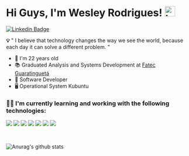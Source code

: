 

# Hi Guys, I'm Wesley Rodrigues! <img src="https://user-images.githubusercontent.com/1303154/88677602-1635ba80-d120-11ea-84d8-d263ba5fc3c0.gif" width="28px" alt="hi">
[![Linkedin Badge](https://img.shields.io/badge/-Wesley%20Rodrigues-273849?style=flat-square&logo=Linkedin&logoColor=41b883&link=https://www.linkedin.com/in/wesleywcr/)](https://www.linkedin.com/in/wesleywcr/) 



**💡** " I believe that technology changes the way we see the world, because each day it can solve a different problem. "

* 📅  I'm 22 years old
*  📚 Graduated Analysis and Systems Development at [Fatec Guaratinguetá](http://www.fatecguaratingueta.edu.br/)
*  🚀 Software Developer
*  🖥️ Operational System  Kubuntu



### 👨‍💻 I'm currently learning and working with the following technologies:

[![](https://img.shields.io/badge/JavaScript-323330?style=for-the-badge&logo=javascript&logoColor=F7DF1E)](#) 
[![](https://img.shields.io/badge/TypeScript-007ACC?style=for-the-badge&logo=typescript&logoColor=white)](#) 
[![](https://img.shields.io/badge/React-20232A?style=for-the-badge&logo=react&logoColor=61DAFB)](#)
[![](https://img.shields.io/badge/next.js-000000?style=for-the-badge&logo=nextdotjs&logoColor=white)](#)
[![](https://img.shields.io/badge/React_Native-20232A?style=for-the-badge&logo=react&logoColor=61DAFB)](#)
[![](https://img.shields.io/badge/CSS3-1572B6?style=for-the-badge&logo=css3&logoColor=white)](#)
[![](https://img.shields.io/badge/styled--components-DB7093?style=for-the-badge&logo=styled-components&logoColor=white)](#)


</br>

![Anurag's github stats](https://github-readme-stats.vercel.app/api?username=wesleywcr&hide=contribs&count_private=true&show_icons=true&theme=vue-dark)

